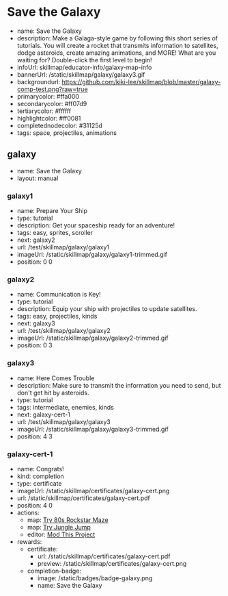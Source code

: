 # Save the Galaxy
* name: Save the Galaxy
* description: Make a Galaga-style game by following this short series of tutorials. You will create a rocket that transmits information to satellites, dodge asteroids, create amazing animations, and MORE!  What are you waiting for?  Double-click the first level to begin!
* infoUrl: skillmap/educator-info/galaxy-map-info
* bannerUrl: /static/skillmap/galaxy/galaxy3.gif
* backgroundurl: https://github.com/kiki-lee/skillmap/blob/master/galaxy-comp-test.png?raw=true
* primarycolor: #ffa000
* secondarycolor: #ff07d9
* tertiarycolor: #ffffff
* highlightcolor: #ff0081
* completednodecolor: #31125d
* tags: space, projectiles, animations



## galaxy
* name: Save the Galaxy
* layout: manual

### galaxy1
* name: Prepare Your Ship
* type: tutorial
* description: Get your spaceship ready for an adventure!
* tags: easy, sprites, scroller
* next: galaxy2
* url: /test/skillmap/galaxy/galaxy1
* imageUrl: /static/skillmap/galaxy/galaxy1-trimmed.gif
* position: 0 0

### galaxy2
* name: Communication is Key!
* type: tutorial
* description: Equip your ship with projectiles to update satellites.
* tags: easy, projectiles, kinds
* next: galaxy3
* url: /test/skillmap/galaxy/galaxy2
* imageUrl: /static/skillmap/galaxy/galaxy2-trimmed.gif
* position: 0 3

### galaxy3
* name: Here Comes Trouble
* description: Make sure to transmit the information you need to send, but don't get hit by asteroids.
* type: tutorial
* tags: intermediate, enemies, kinds
* next: galaxy-cert-1
* url: /test/skillmap/galaxy/galaxy3
* imageUrl: /static/skillmap/galaxy/galaxy3-trimmed.gif
* position: 4 3


### galaxy-cert-1
* name: Congrats!
* kind: completion
* type: certificate
* imageUrl: /static/skillmap/certificates/galaxy-cert.png
* url: /static/skillmap/certificates/galaxy-cert.pdf
* position: 4 0
* actions:
    * map: [Try 80s Rockstar Maze](/skillmap/rockstar)
    * map: [Try Jungle Jump](/skillmap/jungle)
    * editor: [Mod This Project](/)
* rewards:
    * certificate:
        * url: /static/skillmap/certificates/galaxy-cert.pdf
        * preview:  /static/skillmap/certificates/galaxy-cert.png
    * completion-badge:
        * image: /static/badges/badge-galaxy.png
        * name: Save the Galaxy